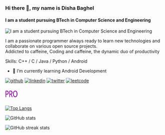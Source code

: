 ### Hi there 👋, my name is Disha Baghel
#### I am a student pursuing BTech in Computer Science and Engineering
![I am a student pursuing BTech in Computer Science and Engineering](https://cdn2.careeraddict.com/uploads/article/58447/medium-illustration-woman-desk-computers.jpg)

I am a passionate programmer always ready to learn new technologies and collaborate on various open source projects. <br>
Addicted to caffeine, Coding and caffeine, the dynamic duo of productivity

Skills: C++ / C / Java / Python / Android

- 🌱 I’m currently learning Android Development 


[<img src='https://cdn.jsdelivr.net/npm/simple-icons@3.0.1/icons/github.svg' alt='github' height='40'>](https://github.com/Disha-Baghel)  [<img src='https://cdn.jsdelivr.net/npm/simple-icons@3.0.1/icons/linkedin.svg' alt='linkedin' height='40'>](https://www.linkedin.com/in/disha-baghel-624752229/)  [<img src='https://cdn.jsdelivr.net/npm/simple-icons@3.0.1/icons/twitter.svg' alt='twitter' height='40'>](https://twitter.com/dishabaghel16)  [<img src='https://cdn.jsdelivr.net/npm/simple-icons@3.0.1/icons/leetcode.svg' alt='leetcode' height='40'>]([disha_baghel](https://leetcode.com/disha_baghel/))  

<a href='https://github.com/pricing'><img src='https://raw.githubusercontent.com/acervenky/animated-github-badges/master/assets/pro.gif' width='40' height='40'></a> 

[![Top Langs](https://github-readme-stats.vercel.app/api/top-langs/?username=Disha-Baghel)](https://github.com/anuraghazra/github-readme-stats)

![GitHub stats](https://github-readme-stats.vercel.app/api?username=Disha-Baghel&show_icons=true)  

![GitHub streak stats](https://streak-stats.demolab.com/?user=Disha-Baghel)  

